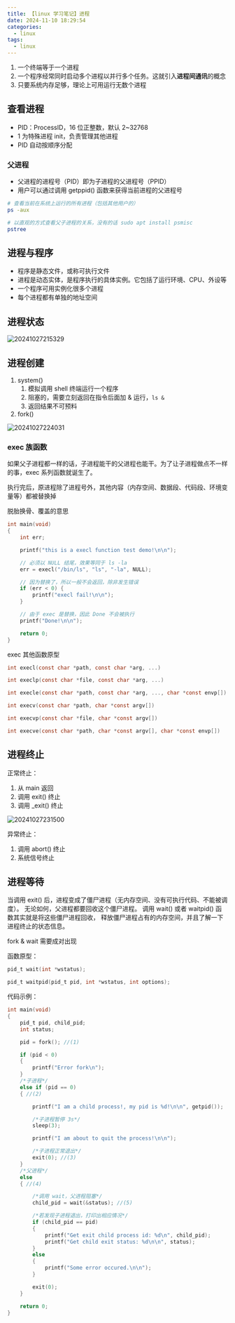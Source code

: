 ```yaml
---
title: 【linux 学习笔记】进程
date: 2024-11-10 18:29:54
categories:
  - linux
tags:
  - linux
---
```


1. 一个终端等于一个进程
2. 一个程序经常同时启动多个进程以并行多个任务。这就引入**进程间通讯**的概念
3. 只要系统内存足够，理论上可用运行无数个进程

## 查看进程

* PID：ProcessID，16 位正整数，默认 2~32768
* 1 为特殊进程 init，负责管理其他进程
* PID 自动按顺序分配

### 父进程

* 父进程的进程号（PID）即为子进程的父进程号（PPID）
* 用户可以通过调用 getppid() 函数来获得当前进程的父进程号

```bash
# 查看当前在系统上运行的所有进程（包括其他用户的）
ps -aux

# 以直观的方式查看父子进程的关系，没有的话 sudo apt install psmisc
pstree
```

## 进程与程序

* 程序是静态文件，或称可执行文件
* 进程是动态实体，是程序执行的具体实例。它包括了运行环境、CPU、外设等
* 一个程序可用实例化很多个进程
* 每个进程都有单独的地址空间

## 进程状态

![20241027215329](https://cdn.jsdelivr.net/gh/24849748/PicBed/ob/20241027215329.png)

## 进程创建

1. system()
   1. 模拟调用 shell 终端运行一个程序
   2. 阻塞的，需要立刻返回在指令后面加 & 运行，`ls &`
   3. 返回结果不可预料
2. fork()

![20241027224031](https://cdn.jsdelivr.net/gh/24849748/PicBed/ob/20241027224031.png)

### exec 族函数

如果父子进程都一样的话，子进程能干的父进程也能干。为了让子进程做点不一样的事，exec 系列函数就诞生了。

执行完后，原进程除了进程号外，其他内容（内存空间、数据段、代码段、环境变量等）都被替换掉

脱胎换骨、覆盖的意思

```c
int main(void)
{
    int err;

    printf("this is a execl function test demo!\n\n");

    // 必须以 NULL 结尾，效果等同于 ls -la
    err = execl("/bin/ls", "ls", "-la", NULL);

    // 因为替换了，所以一般不会返回，除非发生错误
    if (err < 0) {
        printf("execl fail!\n\n");
    }

    // 由于 exec 是替换，因此 Done 不会被执行
    printf("Done!\n\n");

    return 0;
}
```

exec 其他函数原型
```c
int execl(const char *path, const char *arg, ...)

int execlp(const char *file, const char *arg, ...)

int execle(const char *path, const char *arg, ..., char *const envp[])

int execv(const char *path, char *const argv[])

int execvp(const char *file, char *const argv[])

int execve(const char *path, char *const argv[], char *const envp[])
```

## 进程终止

正常终止：
1. 从 main 返回
2. 调用 exit() 终止
3. 调用 _exit() 终止

![20241027231500](https://cdn.jsdelivr.net/gh/24849748/PicBed/ob/20241027231500.png)

异常终止：
1. 调用 abort() 终止
2. 系统信号终止

## 进程等待

当调用 exit() 后，进程变成了僵尸进程（无内存空间、没有可执行代码、不能被调度）。
无论如何，父进程都要回收这个僵尸进程。
调用 wait() 或者 waitpid() 函数其实就是将这些僵尸进程回收， 释放僵尸进程占有的内存空间，并且了解一下进程终止的状态信息。

fork & wait 需要成对出现

函数原型：
```c
pid_t wait(int *wstatus);

pid_t waitpid(pid_t pid, int *wstatus, int options);
```

代码示例：
```c
int main(void)
{
    pid_t pid, child_pid;
    int status;

    pid = fork(); //(1)

    if (pid < 0)
    {
        printf("Error fork\n");
    }
    /*子进程*/
    else if (pid == 0)
    { //(2)

        printf("I am a child process!, my pid is %d!\n\n", getpid());

        /*子进程暂停 3s*/
        sleep(3);

        printf("I am about to quit the process!\n\n");

        /*子进程正常退出*/
        exit(0); //(3)
    }
    /*父进程*/
    else
    { //(4)

        /*调用 wait，父进程阻塞*/
        child_pid = wait(&status); //(5)

        /*若发现子进程退出，打印出相应情况*/
        if (child_pid == pid)
        {
            printf("Get exit child process id: %d\n", child_pid);
            printf("Get child exit status: %d\n\n", status);
        }
        else
        {
            printf("Some error occured.\n\n");
        }

        exit(0);
    }

    return 0;
}
```
